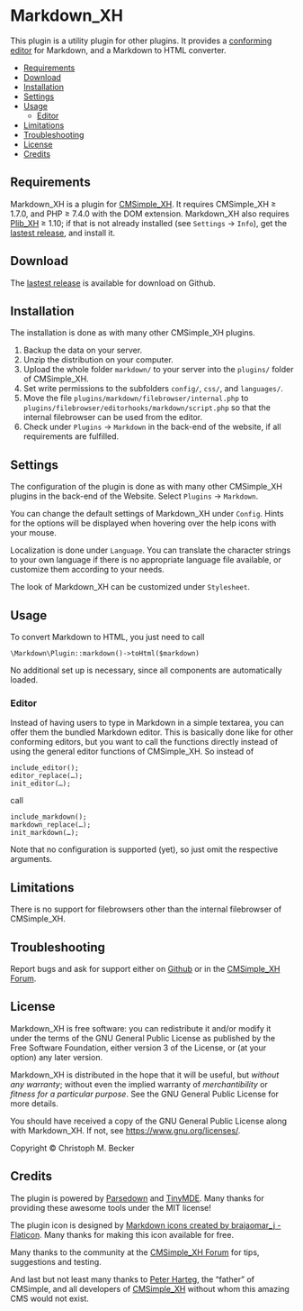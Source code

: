 # Markdown_XH

This plugin is a utility plugin for other plugins. It provides a
[conforming editor](https://wiki.cmsimple-xh.org/archiv/doku.php/plugin_interfaces#editors)
for Markdown, and a Markdown to HTML converter.

- [Requirements](#requirements)
- [Download](#download)
- [Installation](#installation)
- [Settings](#settings)
- [Usage](#usage)
  - [Editor](#editor)
- [Limitations](#limitations)
- [Troubleshooting](#troubleshooting)
- [License](#license)
- [Credits](#credits)

## Requirements

Markdown_XH is a plugin for [CMSimple_XH](https://cmsimple-xh.org/).
It requires CMSimple_XH ≥ 1.7.0, and PHP ≥ 7.4.0 with the DOM extension.
Markdown_XH also requires [Plib_XH](https://github.com/cmb69/plib_xh) ≥ 1.10;
if that is not already installed (see `Settings` → `Info`),
get the [lastest release](https://github.com/cmb69/plib_xh/releases/latest),
and install it.

## Download

The [lastest release](https://github.com/cmb69/markdown_xh/releases/latest)
is available for download on Github.

## Installation

The installation is done as with many other CMSimple_XH plugins.

1. Backup the data on your server.
1. Unzip the distribution on your computer.
1. Upload the whole folder `markdown/` to your server into
   the `plugins/` folder of CMSimple_XH.
1. Set write permissions to the subfolders `config/`, `css/`, and
   `languages/`.
1. Move the file `plugins/markdown/filebrowser/internal.php` to
   `plugins/filebrowser/editorhooks/markdown/script.php` so that the internal
   filebrowser can be used from the editor.
1. Check under `Plugins` → `Markdown` in the back-end of the website,
   if all requirements are fulfilled.

## Settings

The configuration of the plugin is done as with many other
CMSimple_XH plugins in the back-end of the Website. Select
`Plugins` → `Markdown`.

You can change the default settings of Markdown_XH under
`Config`. Hints for the options will be displayed when hovering
over the help icons with your mouse.

Localization is done under `Language`. You can translate the
character strings to your own language if there is no appropriate
language file available, or customize them according to your
needs.

The look of Markdown_XH can be customized under `Stylesheet`.

## Usage

To convert Markdown to HTML, you just need to call

    \Markdown\Plugin::markdown()->toHtml($markdown)

No additional set up is necessary, since all components are automatically loaded.

### Editor

Instead of having users to type in Markdown in a simple textarea, you can offer them
the bundled Markdown editor.  This is basically done like for other conforming editors,
but you want to call the functions directly instead of using the general editor
functions of CMSimple_XH.  So instead of

    include_editor();
    editor_replace(…);
    init_editor(…);

call

    include_markdown();
    markdown_replace(…);
    init_markdown(…);


Note that no configuration is supported (yet), so just omit the respective
arguments.

## Limitations

There is no support for filebrowsers other than the internal filebrowser of
CMSimple_XH.

## Troubleshooting

Report bugs and ask for support either on
[Github](https://github.com/cmb69/markdown_xh/issues)
or in the [CMSimple_XH Forum](https://cmsimpleforum.com/).

## License

Markdown_XH is free software: you can redistribute it and/or modify
it under the terms of the GNU General Public License as published by
the Free Software Foundation, either version 3 of the License, or
(at your option) any later version.

Markdown_XH is distributed in the hope that it will be useful,
but *without any warranty*; without even the implied warranty of
*merchantibility* or *fitness for a particular purpose*. See the
GNU General Public License for more details.

You should have received a copy of the GNU General Public License
along with Markdown_XH.  If not, see <https://www.gnu.org/licenses/>.

Copyright © Christoph M. Becker

## Credits

The plugin is powered by [Parsedown](https://parsedown.org/) and
[TinyMDE](https://jefago.github.io/tiny-markdown-editor/).
Many thanks for providing these awesome tools under the MIT license!

The plugin icon is designed by
[Markdown icons created by brajaomar_j - Flaticon](https://www.flaticon.com/free-icons/markdown).
Many thanks for making this icon available for free.

Many thanks to the community at the
[CMSimple_XH Forum](https://www.cmsimpleforum.com/) for tips, suggestions
and testing.

And last but not least many thanks to [Peter Harteg](httsp://www.harteg.dk),
the “father” of CMSimple,
and all developers of [CMSimple_XH](https://www.cmsimple-xh.org)
without whom this amazing CMS would not exist.

